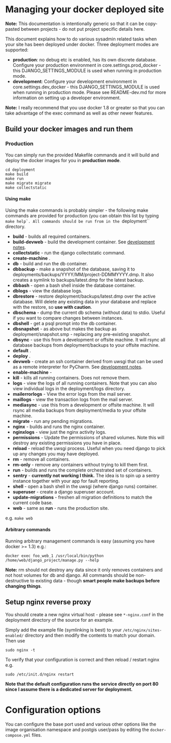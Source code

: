 # Managing your docker deployed site

**Note:** This documentation is intentionally generic so that it can
be copy-pasted between projects - do not put project specific details here.

This document explains how to do various sysadmin related tasks when your
site has been deployed under docker. Three deployment modes are supported:

* **production**: no debug etc is enabled, has its own discrete database. Configure
  your production environment in core.settings.prod_docker - this
  DJANGO_SETTINGS_MODULE is used when running in production mode.
* **development**: Configure your development environment in core.settings.dev_docker -
  this DJANGO_SETTINGS_MODULE is used when running in production mode. Please see
  README-dev.md for more information on setting up a developer environment.

**Note:** I really recommend that you use docker 1.8 or greater so that you
  can take advantage of the exec command as well as other newer features.

## Build your docker images and run them

### Production

You can simply run the provided Makefile commands and it will build and deploy the docker
images for you in **production mode**.

```
cd deployment
make build
make run
make migrate migrate
make collectstatic
```

#### Using make

Using the make commands is probably simpler - the following make commands are
provided for production (you can obtain this list by typing ``make help`. All commands
should be run from in the ``deployment`` directory.


* **build** - builds all required containers.
* **build-devweb** - build the development container. See [development notes](README-dev.md).
* **collectstatic** - run the django collectstatic command.
* **create-machine** .
* **db** - build and run the db container.
* **dbbackup** - make a snapshot of the database, saving it to deployments/backups/YYYY/MM/project-DDMMYYYY.dmp. It also creates a symlink to backups/latest.dmp for the latest backup.
* **dbbash** - open a bash shell inside the database container.
* **dblogs** - view the database logs.
* **dbrestore** - restore deployment/backups/latest.dmp over the active database. Will delete any existing data in your database and replace with the restore, so **use with caution**.
* **dbschema** - dump the current db schema (without data) to stdio. Useful if you want to compare changes between instances.
* **dbshell** - get a psql prompt into the db container. 
* **dbsnapshot** - as above but makes the backup as deployment/snapshot.smp - replacing any pre-existing snapshot.
* **dbsync** - use this from a development or offsite machine. It will rsync all database backups from deployment/backups to your offsite machine.
* **default** .
* **deploy** .
* **devweb** - create an ssh container derived from uwsgi that can be used as a remote interpreter for PyCharm. See [development notes](README-dev.md).
* **enable-machine** - 
* **kill** - kills all running containers. Does not remove them.
* **logs** - view the logs of all running containers. Note that you can also view individual logs in the deployment/logs directory.
* **mailerrorlogs** - View the error logs from the mail server.
* **maillogs** - view the transaction logs from the mail server.
* **mediasync** - use this from a development or offsite machine. It will rsync all media backups from deployment/media to your offsite machine.
* **migrate** - run any pending migrations. 
* **nginx** - builds and runs the nginx container.
* **nginxlogs** - view just the nginx activity logs.
* **permissions** - Update the permissions of shared volumes. Note this will destroy any existing permissions you have in place.
* **reload** - reload the uwsgi process. Useful when you need django to pick up any changes you may have deployed.
* **rm** - remove all containers.
* **rm-only** - remove any containers without trying to kill them first. 
* **run** - builds and runs the complete orchestrated set of containers.
* **sentry** - **currently not working I think.** The idea is to spin up a sentry instance together with your app for fault reporting.
* **shell** - open a bash shell in the uwsgi (where django runs) container.
* **superuser** - create a django superuser account.
* **update-migrations** - freshen all migration definitions to match the current code base.
* **web** - same as **run** - runs the production site.


e.g. ``make web``

#### Arbitrary commands

Running arbitrary management commands is easy (assuming you have docker >= 1.3)
e.g.:

```
docker exec foo_web_1 /usr/local/bin/python /home/web/django_project/manage.py --help
```

**Note:** rm should not destroy any data since it only removes containers
and not host volumes for db and django. All commands should be non-destructive
to existing data - though **smart people make backups before changing things**.


## Setup nginx reverse proxy

You should create a new nginx virtual host - please see
``*-nginx.conf`` in the deployment directory of the source for an example.

Simply add the example file (symlinking is best) to your ``/etc/nginx/sites-enabled/`` directory
and then modify the contents to match your domain. Then use

```
sudo nginx -t
```

To verify that your configuration is correct and then reload / restart nginx
e.g.

```
sudo /etc/init.d/nginx restart
```

**Note that the default configuration runs the service directly on port 80 since
I assume there is a dedicated server for deployment.**

# Configuration options

You can configure the base port used and various other options like the
image organisation namespace and postgis user/pass by editing the ``docker-compose.yml``
files.
